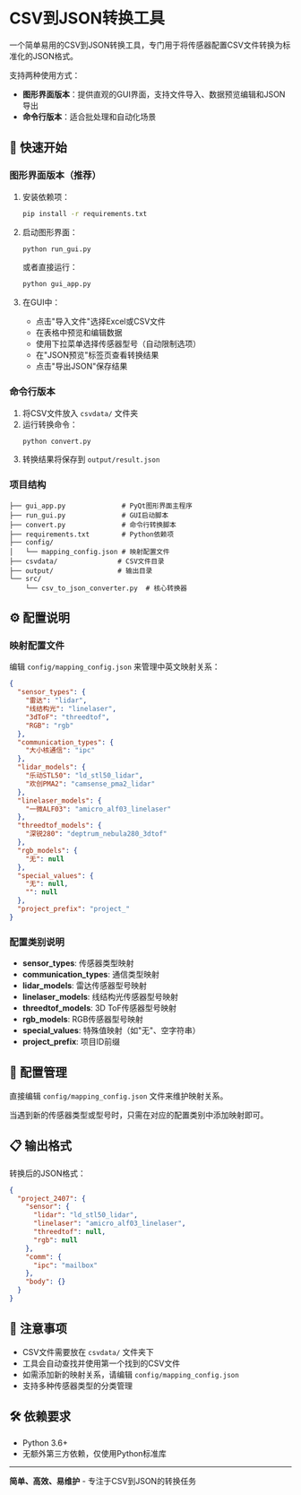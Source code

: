 # CSV到JSON转换工具

一个简单易用的CSV到JSON转换工具，专门用于将传感器配置CSV文件转换为标准化的JSON格式。

支持两种使用方式：
- **图形界面版本**：提供直观的GUI界面，支持文件导入、数据预览编辑和JSON导出
- **命令行版本**：适合批处理和自动化场景

## 🚀 快速开始

### 图形界面版本（推荐）

1. 安装依赖项：
   ```bash
   pip install -r requirements.txt
   ```

2. 启动图形界面：
   ```bash
   python run_gui.py
   ```
   或者直接运行：
   ```bash
   python gui_app.py
   ```

3. 在GUI中：
   - 点击"导入文件"选择Excel或CSV文件
   - 在表格中预览和编辑数据
   - 使用下拉菜单选择传感器型号（自动限制选项）
   - 在"JSON预览"标签页查看转换结果
   - 点击"导出JSON"保存结果

### 命令行版本

1. 将CSV文件放入 `csvdata/` 文件夹
2. 运行转换命令：
   ```bash
   python convert.py
   ```
3. 转换结果将保存到 `output/result.json`

### 项目结构

```
├── gui_app.py              # PyQt图形界面主程序
├── run_gui.py              # GUI启动脚本
├── convert.py              # 命令行转换脚本
├── requirements.txt        # Python依赖项
├── config/
│   └── mapping_config.json # 映射配置文件
├── csvdata/               # CSV文件目录
├── output/                # 输出目录
└── src/
    └── csv_to_json_converter.py  # 核心转换器
```

## ⚙️ 配置说明

### 映射配置文件

编辑 `config/mapping_config.json` 来管理中英文映射关系：

```json
{
  "sensor_types": {
    "雷达": "lidar",
    "线结构光": "linelaser",
    "3dToF": "threedtof",
    "RGB": "rgb"
  },
  "communication_types": {
    "大小核通信": "ipc"
  },
  "lidar_models": {
    "乐动STL50": "ld_stl50_lidar",
    "欢创PMA2": "camsense_pma2_lidar"
  },
  "linelaser_models": {
    "一微ALF03": "amicro_alf03_linelaser"
  },
  "threedtof_models": {
    "深锐280": "deptrum_nebula280_3dtof"
  },
  "rgb_models": {
    "无": null
  },
  "special_values": {
    "无": null,
    "": null
  },
  "project_prefix": "project_"
}
```

### 配置类别说明

- **sensor_types**: 传感器类型映射
- **communication_types**: 通信类型映射
- **lidar_models**: 雷达传感器型号映射
- **linelaser_models**: 线结构光传感器型号映射
- **threedtof_models**: 3D ToF传感器型号映射
- **rgb_models**: RGB传感器型号映射
- **special_values**: 特殊值映射（如"无"、空字符串）
- **project_prefix**: 项目ID前缀

## 🔧 配置管理

直接编辑 `config/mapping_config.json` 文件来维护映射关系。

当遇到新的传感器类型或型号时，只需在对应的配置类别中添加映射即可。

## 📋 输出格式

转换后的JSON格式：

```json
{
  "project_2407": {
    "sensor": {
      "lidar": "ld_stl50_lidar",
      "linelaser": "amicro_alf03_linelaser",
      "threedtof": null,
      "rgb": null
    },
    "comm": {
      "ipc": "mailbox"
    },
    "body": {}
  }
}
```

## 📝 注意事项

- CSV文件需要放在 `csvdata/` 文件夹下
- 工具会自动查找并使用第一个找到的CSV文件
- 如需添加新的映射关系，请编辑 `config/mapping_config.json`
- 支持多种传感器类型的分类管理

## 🛠️ 依赖要求

- Python 3.6+
- 无额外第三方依赖，仅使用Python标准库

---

**简单、高效、易维护** - 专注于CSV到JSON的转换任务